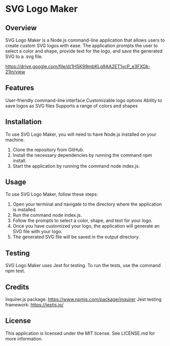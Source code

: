 # SVG Logo Maker

## Overview
SVG Logo Maker is a Node.js command-line application that allows users to create custom SVG logos with ease. The application prompts the user to select a color and shape, provide text for the logo, and save the generated SVG to a .svg file.

https://drive.google.com/file/d/1HSK99mbKLg9AA2ET1vcP_e3FXGk-21In/view

## Features
User-friendly command-line interface
Customizable logo options
Ability to save logos as SVG files
Supports a range of colors and shapes

## Installation
To use SVG Logo Maker, you will need to have Node.js installed on your machine.

1. Clone the repository from GitHub.
2. Install the necessary dependencies by running the command npm install.
3. Start the application by running the command node index.js.

## Usage
To use SVG Logo Maker, follow these steps:

1. Open your terminal and navigate to the directory where the application is installed.
2. Run the command node index.js.
3. Follow the prompts to select a color, shape, and text for your logo.
4. Once you have customized your logo, the application will generate an SVG file with your logo.
5. The generated SVG file will be saved in the output directory.

## Testing
SVG Logo Maker uses Jest for testing. To run the tests, use the command npm test.

## Credits
Inquirer.js package: https://www.npmjs.com/package/inquirer
Jest testing framework: https://jestjs.io/

## License
This application is licensed under the MIT license. See LICENSE.md for more information.
